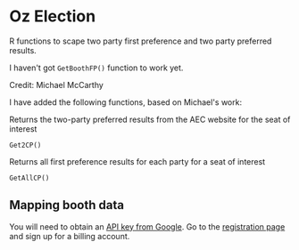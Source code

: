 # Oz Election
R functions to scape two party first preference and two party preferred results.

I haven't got ```GetBoothFP()``` function to work yet.

Credit: Michael McCarthy

I have added the following functions, based on Michael's work:

Returns the two-party preferred results from the AEC website for the seat of interest

```
Get2CP()
```

Returns all first preference results for each party for a seat of interest
```
GetAllCP()
```

## Mapping booth data

You will need to obtain an [API key from Google](https://developers.google.com/maps/documentation/geocoding/get-api-key). Go to the [registration page](https://cloud.google.com/maps-platform/#get-started)
and sign up for a billing account.




